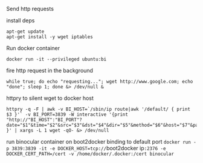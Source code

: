 Send http requests 

install deps
```
apt-get update
apt-get install -y wget iptables
```

Run docker container
```
docker run -it --privileged ubuntu:bi
```

fire http request in the background
```
while true; do echo "requesting..."; wget http://www.google.com; echo "done"; sleep 1; done &> /dev/null &
```

httpry to silent wget to docker host
```
httpry -q -F | awk -v BI_HOST=`/sbin/ip route|awk '/default/ { print $3 }'` -v BI_PORT=3839 -W interactive '{print "http://"BI_HOST":"BI_PORT"?date="$1"&time="$2"&src="$3"&dst="$4"&dir="$5"&method="$6"&host="$7"&path="$8"&code="$10"&status="$11 }' | xargs -L 1 wget -qO- &> /dev/null
```

run binocular container on boot2docker binding to default port
`docker run -p 3839:3839 -it -e DOCKER_HOST=tcp://`boot2docker ip`:2376 -e DOCKER_CERT_PATH=/cert -v /home/docker/.docker:/cert binocular`